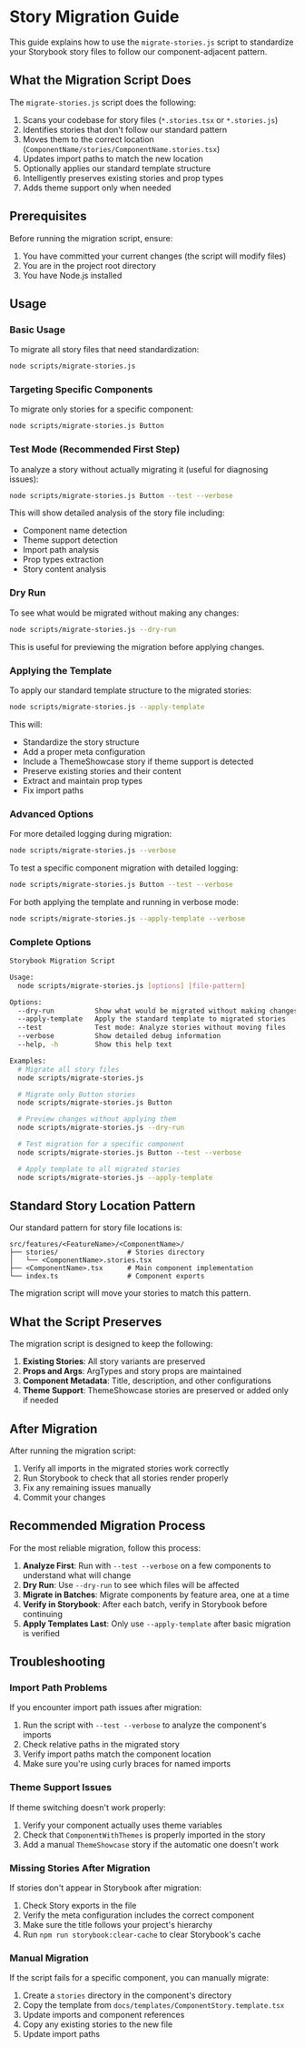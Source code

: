 # Story Migration Guide

This guide explains how to use the `migrate-stories.js` script to standardize your Storybook story files to follow our component-adjacent pattern.

## What the Migration Script Does

The `migrate-stories.js` script does the following:

1. Scans your codebase for story files (`*.stories.tsx` or `*.stories.js`)
2. Identifies stories that don't follow our standard pattern
3. Moves them to the correct location (`ComponentName/stories/ComponentName.stories.tsx`)
4. Updates import paths to match the new location
5. Optionally applies our standard template structure
6. Intelligently preserves existing stories and prop types
7. Adds theme support only when needed

## Prerequisites

Before running the migration script, ensure:

1. You have committed your current changes (the script will modify files)
2. You are in the project root directory
3. You have Node.js installed

## Usage

### Basic Usage

To migrate all story files that need standardization:

```bash
node scripts/migrate-stories.js
```

### Targeting Specific Components

To migrate only stories for a specific component:

```bash
node scripts/migrate-stories.js Button
```

### Test Mode (Recommended First Step)

To analyze a story without actually migrating it (useful for diagnosing issues):

```bash
node scripts/migrate-stories.js Button --test --verbose
```

This will show detailed analysis of the story file including:
- Component name detection
- Theme support detection
- Import path analysis
- Prop types extraction
- Story content analysis

### Dry Run

To see what would be migrated without making any changes:

```bash
node scripts/migrate-stories.js --dry-run
```

This is useful for previewing the migration before applying changes.

### Applying the Template

To apply our standard template structure to the migrated stories:

```bash
node scripts/migrate-stories.js --apply-template
```

This will:
- Standardize the story structure
- Add a proper meta configuration
- Include a ThemeShowcase story if theme support is detected
- Preserve existing stories and their content
- Extract and maintain prop types
- Fix import paths

### Advanced Options

For more detailed logging during migration:

```bash
node scripts/migrate-stories.js --verbose
```

To test a specific component migration with detailed logging:

```bash
node scripts/migrate-stories.js Button --test --verbose
```

For both applying the template and running in verbose mode:

```bash
node scripts/migrate-stories.js --apply-template --verbose
```

### Complete Options

```bash
Storybook Migration Script

Usage:
  node scripts/migrate-stories.js [options] [file-pattern]

Options:
  --dry-run          Show what would be migrated without making changes
  --apply-template   Apply the standard template to migrated stories
  --test             Test mode: Analyze stories without moving files
  --verbose          Show detailed debug information
  --help, -h         Show this help text

Examples:
  # Migrate all story files
  node scripts/migrate-stories.js

  # Migrate only Button stories
  node scripts/migrate-stories.js Button

  # Preview changes without applying them
  node scripts/migrate-stories.js --dry-run

  # Test migration for a specific component
  node scripts/migrate-stories.js Button --test --verbose

  # Apply template to all migrated stories
  node scripts/migrate-stories.js --apply-template
```

## Standard Story Location Pattern

Our standard pattern for story file locations is:

```
src/features/<FeatureName>/<ComponentName>/
├── stories/                 # Stories directory
│   └── <ComponentName>.stories.tsx
├── <ComponentName>.tsx      # Main component implementation
└── index.ts                 # Component exports
```

The migration script will move your stories to match this pattern.

## What the Script Preserves

The migration script is designed to keep the following:

1. **Existing Stories**: All story variants are preserved
2. **Props and Args**: ArgTypes and story props are maintained
3. **Component Metadata**: Title, description, and other configurations
4. **Theme Support**: ThemeShowcase stories are preserved or added only if needed

## After Migration

After running the migration script:

1. Verify all imports in the migrated stories work correctly
2. Run Storybook to check that all stories render properly
3. Fix any remaining issues manually
4. Commit your changes

## Recommended Migration Process

For the most reliable migration, follow this process:

1. **Analyze First**: Run with `--test --verbose` on a few components to understand what will change
2. **Dry Run**: Use `--dry-run` to see which files will be affected
3. **Migrate in Batches**: Migrate components by feature area, one at a time
4. **Verify in Storybook**: After each batch, verify in Storybook before continuing
5. **Apply Templates Last**: Only use `--apply-template` after basic migration is verified

## Troubleshooting

### Import Path Problems

If you encounter import path issues after migration:

1. Run the script with `--test --verbose` to analyze the component's imports
2. Check relative paths in the migrated story
3. Verify import paths match the component location
4. Make sure you're using curly braces for named imports

### Theme Support Issues

If theme switching doesn't work properly:

1. Verify your component actually uses theme variables
2. Check that `ComponentWithThemes` is properly imported in the story
3. Add a manual `ThemeShowcase` story if the automatic one doesn't work

### Missing Stories After Migration

If stories don't appear in Storybook after migration:

1. Check Story exports in the file
2. Verify the meta configuration includes the correct component
3. Make sure the title follows your project's hierarchy
4. Run `npm run storybook:clear-cache` to clear Storybook's cache

### Manual Migration

If the script fails for a specific component, you can manually migrate:

1. Create a `stories` directory in the component's directory
2. Copy the template from `docs/templates/ComponentStory.template.tsx`
3. Update imports and component references
4. Copy any existing stories to the new file
5. Update import paths 